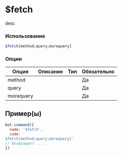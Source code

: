 # $fetch
desc
### Использование
```php
$fetch[method;query;morequery]
```

### Опции

| Опция | Описание | Тип | Обязательно |
|--------|-------------|------|----------|
| method |  |  | Да | 
| query |  |  | Да | 
| morequery |  |  | Да |
## Пример(ы)

```javascript
bot.command({
  name: '$fetch',
  code: `
$fetch[method;query;morequery]`
// Возвращает: ...
})
```